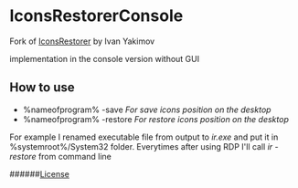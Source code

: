 # IconsRestorerConsole
Fork of [IconsRestorer](http://www.codeproject.com/Articles/639486/Save-and-restore-icon-positions-on-desktop) by Ivan Yakimov

implementation in the console version without GUI

## How to use
* %nameofprogram% -save *For save icons position on the desktop*
* %nameofprogram% -restore *For restore icons position on the desktop*

For example I renamed executable file from output to *ir.exe* and put it in %systemroot%/System32 folder. Everytimes after using RDP I'll call *ir -restore* from command line

######[License](https://github.com/Sparin/IconsRestorerConsole/blob/master/LICENSE.md)
